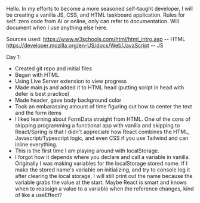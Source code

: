 Hello. In my efforts to become a more seasoned self-taught developer, I will be creating a vanilla JS, CSS, and HTML taskboard application.
Rules for self: zero code from AI or online, only can refer to documentation. Will document when I use anything else here.

Sources used:
https://www.w3schools.com/html/html_intro.asp -- HTML
https://developer.mozilla.org/en-US/docs/Web/JavaScript -- JS

Day 1:
- Created git repo and initial files
- Began with HTML
- Using Live Server extension to view progress
- Made main.js and added it to HTML head (putting script in head with defer is best practice)
- Made header, gave body background color
- Took an embarassing amount of time figuring out how to center the text and the form items
- I liked learning about FormData straight from HTML. One of the cons of skipping programming a functional app with vanilla and skipping to React/Spring is that I didn't appreciate how React combines the HTML, Javascript/Typescript logic, and even CSS if you use Tailwind and can inline everything. 
- This is the first time I am playing around with localStorage. 
- I forgot how it depends where you declare and call a variable in vanilla. Originally I was making variables for the localStorage stored name. If I make the stored name's variable on initializing, and try to console log it after clearing the local storage, I will still print out the name because the variable grabs the value at the start. Maybe React is smart and knows when to reassign a value to a variable when the reference changes, kind of like a useEffect?